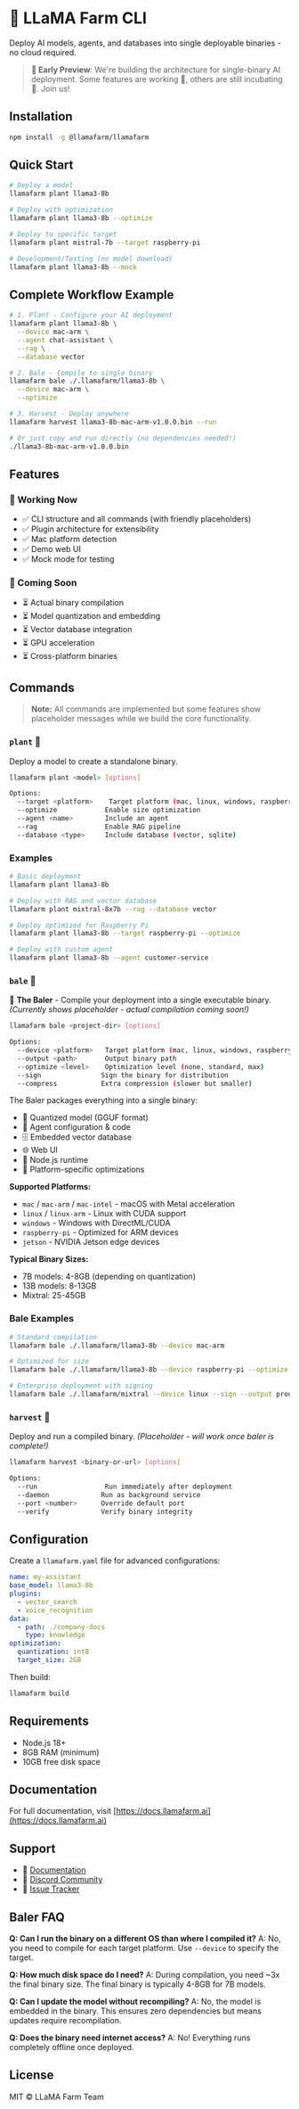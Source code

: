 # 🌾 LLaMA Farm CLI

Deploy AI models, agents, and databases into single deployable binaries - no cloud required.

> **🚧 Early Preview**: We're building the architecture for single-binary AI deployment. Some features are working 🐣, others are still incubating 🥚. Join us!

## Installation

```bash
npm install -g @llamafarm/llamafarm
```

## Quick Start

```bash
# Deploy a model
llamafarm plant llama3-8b

# Deploy with optimization
llamafarm plant llama3-8b --optimize

# Deploy to specific target
llamafarm plant mistral-7b --target raspberry-pi

# Development/Testing (no model download)
llamafarm plant llama3-8b --mock
```

## Complete Workflow Example

```bash
# 1. Plant - Configure your AI deployment
llamafarm plant llama3-8b \
  --device mac-arm \
  --agent chat-assistant \
  --rag \
  --database vector

# 2. Bale - Compile to single binary
llamafarm bale ./.llamafarm/llama3-8b \
  --device mac-arm \
  --optimize

# 3. Harvest - Deploy anywhere
llamafarm harvest llama3-8b-mac-arm-v1.0.0.bin --run

# Or just copy and run directly (no dependencies needed!)
./llama3-8b-mac-arm-v1.0.0.bin
```

## Features

### 🐣 Working Now
- ✅ CLI structure and all commands (with friendly placeholders)
- ✅ Plugin architecture for extensibility
- ✅ Mac platform detection
- ✅ Demo web UI
- ✅ Mock mode for testing

### 🥚 Coming Soon
- ⏳ Actual binary compilation
- ⏳ Model quantization and embedding
- ⏳ Vector database integration
- ⏳ GPU acceleration
- ⏳ Cross-platform binaries

## Commands

> **Note:** All commands are implemented but some features show placeholder messages while we build the core functionality.

### `plant` 🐣
Deploy a model to create a standalone binary.

```bash
llamafarm plant <model> [options]

Options:
  --target <platform>    Target platform (mac, linux, windows, raspberry-pi)
  --optimize            Enable size optimization
  --agent <name>        Include an agent
  --rag                 Enable RAG pipeline
  --database <type>     Include database (vector, sqlite)
```

### Examples

```bash
# Basic deployment
llamafarm plant llama3-8b

# Deploy with RAG and vector database
llamafarm plant mixtral-8x7b --rag --database vector

# Deploy optimized for Raspberry Pi
llamafarm plant llama3-8b --target raspberry-pi --optimize

# Deploy with custom agent
llamafarm plant llama3-8b --agent customer-service
```

### `bale` 🥚
🎯 **The Baler** - Compile your deployment into a single executable binary. *(Currently shows placeholder - actual compilation coming soon!)*

```bash
llamafarm bale <project-dir> [options]

Options:
  --device <platform>   Target platform (mac, linux, windows, raspberry-pi)
  --output <path>       Output binary path
  --optimize <level>    Optimization level (none, standard, max)
  --sign               Sign the binary for distribution
  --compress           Extra compression (slower but smaller)
```

The Baler packages everything into a single binary:
- 🧠 Quantized model (GGUF format)
- 🤖 Agent configuration & code
- 🗄️ Embedded vector database
- 🌐 Web UI
- 🚀 Node.js runtime
- 🔧 Platform-specific optimizations

**Supported Platforms:**
- `mac` / `mac-arm` / `mac-intel` - macOS with Metal acceleration
- `linux` / `linux-arm` - Linux with CUDA support
- `windows` - Windows with DirectML/CUDA
- `raspberry-pi` - Optimized for ARM devices
- `jetson` - NVIDIA Jetson edge devices

**Typical Binary Sizes:**
- 7B models: 4-8GB (depending on quantization)
- 13B models: 8-13GB
- Mixtral: 25-45GB

### Bale Examples

```bash
# Standard compilation
llamafarm bale ./.llamafarm/llama3-8b --device mac-arm

# Optimized for size
llamafarm bale ./.llamafarm/llama3-8b --device raspberry-pi --optimize max --compress

# Enterprise deployment with signing
llamafarm bale ./.llamafarm/mixtral --device linux --sign --output production.bin
```

### `harvest` 🥚
Deploy and run a compiled binary. *(Placeholder - will work once baler is complete!)*

```bash
llamafarm harvest <binary-or-url> [options]

Options:
  --run                 Run immediately after deployment
  --daemon             Run as background service
  --port <number>      Override default port
  --verify             Verify binary integrity
```

## Configuration

Create a `llamafarm.yaml` file for advanced configurations:

```yaml
name: my-assistant
base_model: llama3-8b
plugins:
  - vector_search
  - voice_recognition
data:
  - path: ./company-docs
    type: knowledge
optimization:
  quantization: int8
  target_size: 2GB
```

Then build:
```bash
llamafarm build
```

## Requirements

- Node.js 18+ 
- 8GB RAM (minimum)
- 10GB free disk space

## Documentation

For full documentation, visit [https://docs.llamafarm.ai](https://docs.llamafarm.ai)

## Support

- 📖 [Documentation](https://docs.llamafarm.ai)
- 💬 [Discord Community](https://discord.gg/llamafarm-ai)
- 🐛 [Issue Tracker](https://github.com/llamafarm-ai/llamafarm/issues)

## Baler FAQ

**Q: Can I run the binary on a different OS than where I compiled it?**
A: No, you need to compile for each target platform. Use `--device` to specify the target.

**Q: How much disk space do I need?**
A: During compilation, you need ~3x the final binary size. The final binary is typically 4-8GB for 7B models.

**Q: Can I update the model without recompiling?**
A: No, the model is embedded in the binary. This ensures zero dependencies but means updates require recompilation.

**Q: Does the binary need internet access?**
A: No! Everything runs completely offline once deployed.

## License

MIT © LLaMA Farm Team 